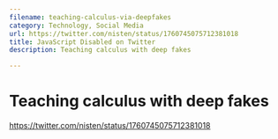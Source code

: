 ```yaml
---
filename: teaching-calculus-via-deepfakes
category: Technology, Social Media
url: https://twitter.com/nisten/status/1760745075712381018
title: JavaScript Disabled on Twitter
description: Teaching calculus with deep fakes

---
```

# Teaching calculus with deep fakes

https://twitter.com/nisten/status/1760745075712381018
